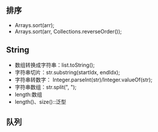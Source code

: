## 排序

- Arrays.sort(arr);
- Arrays.sort(arr, Collections.reverseOrder());

## String
- 数组转换成字符串：list.toString();
- 字符串切片：str.substring(startIdx, endIdx);
- 字符串转数字： Integer.parseInt(str)/Integer.valueOf(str);
- 字符串数组：str.split(", ");
- length:数组
- length()、size()::泛型
## 队列
